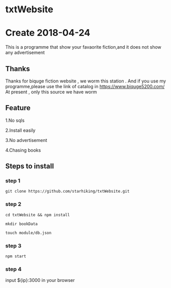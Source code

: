 # txtWebsite

# Create 2018-04-24
This is a programme that show your favaorite fiction,and it does not show  any advertisement

## Thanks
Thanks for biquge fiction website , we worm this station . And if you use my programme,please use the link of catalog in  https://www.biquge5200.com/
At present , only this source we have worm

## Feature

1.No sqls

2.Install easily

3.No advertisement

4.Chasing books

## Steps to install

### step 1

```git clone https://github.com/starhiking/txtWebsite.git```

### step 2

```cd txtWebsite && npm install```

```mkdir bookData```

```touch module/db.json```


### step 3

```npm start```

### step 4

input ${ip}:3000 in your browser
